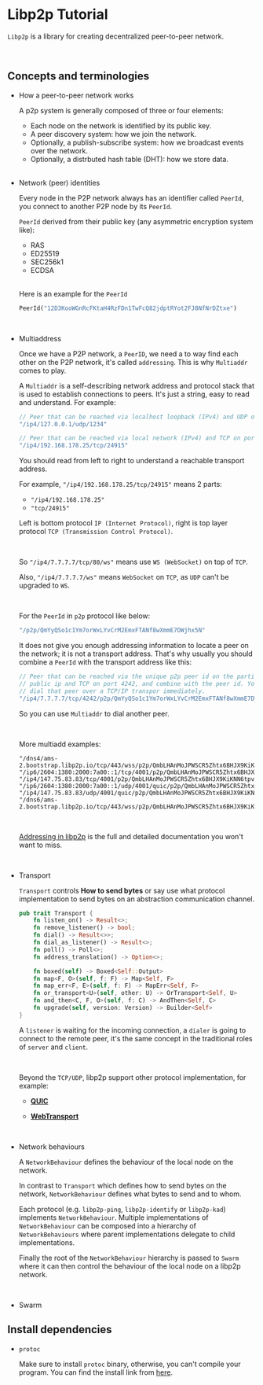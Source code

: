 # Libp2p Tutorial

`Libp2p` is a library for creating decentralized peer-to-peer network.

</br>

## Concepts and terminologies

- How a peer-to-peer network works

    A p2p system is generally composed of three or four elements:

    - Each node on the network is identified by its public key.
    - A peer discovery system: how we join the network.
    - Optionally, a publish-subscribe system: how we broadcast events over the
      network.
    - Optionally, a distrbuted hash table (DHT): how we store data.

    </br>

- Network (peer) identities

    Every node in the P2P network always has an identifier called `PeerId`, you
    connect to another P2P node by its `PeerId`.

    `PeerId` derived from their public key (any asymmetric encryption system like):

    - RAS
    - ED25519
    - SEC256k1
    - ECDSA

    </br>

    Here is an example for the `PeerId`

    ```rust
    PeerId("12D3KooWGnRcFKtaH4RzFDn1TwFcQ82jdptRYot2FJ8NfNrDZtxe")
    ```

    </br>

- Multiaddress

    Once we have a P2P network, a `PeerID`, we need a to way find each other on
    the P2P network, it's called `addressing`. This is why `Multiaddr` comes to
    play.

    A `Multiaddr` is a self-describing network address and protocol stack that
    is used to establish connections to peers. It's just a string, easy to read
    and understand. For example:

    ```rust
    // Peer that can be reached via localhost loopback (IPv4) and UDP on port 1234
    "/ip4/127.0.0.1/udp/1234"

    // Peer that can be reached via local network (IPv4) and TCP on port 24915
    "/ip4/192.168.178.25/tcp/24915"
    ```

    You should read from left to right to understand a reachable transport address.

    For example, `"/ip4/192.168.178.25/tcp/24915"` means 2 parts:

    - `"/ip4/192.168.178.25"`
    - `"tcp/24915"`

    Left is bottom protocol `IP (Internet Protocol)`, right is top layer protocol
    `TCP (Transmission Control Protocol)`.

    </br>

    So `"/ip4/7.7.7.7/tcp/80/ws"` means use `WS (WebSocket)` on top of `TCP`.

    Also, `"/ip4/7.7.7.7/ws"` means `WebSocket` on `TCP`, as `UDP` can't be upgraded
    to `WS`.

    </br>


    For the `PeerId` in `p2p` protocol like below:

    ```rust
    "/p2p/QmYyQSo1c1Ym7orWxLYvCrM2EmxFTANf8wXmmE7DWjhx5N"
    ```

    It does not give you enough addressing information to locate a peer on the
    network; it is not a transport address. That's why usually you should combine
    a `PeerId` with the transport address like this:

    ```rust
    // Peer that can be reached via the unique p2p peer id on the particular
    // public ip and TCP on port 4242, and combine with the peer id. You can
    // dial that peer over a TCP/IP transpor immediately.
    "/ip4/7.7.7.7/tcp/4242/p2p/QmYyQSo1c1Ym7orWxLYvCrM2EmxFTANf8wXmmE7DWjhx5N"
    ```

    So you can use `Multiaddr` to dial another peer.

    </br>

    More multiadd examples:

    ```
    "/dns4/ams-2.bootstrap.libp2p.io/tcp/443/wss/p2p/QmbLHAnMoJPWSCR5Zhtx6BHJX9KiKNN6tpvbUcqanj75Nb"
    "/ip6/2604:1380:2000:7a00::1/tcp/4001/p2p/QmbLHAnMoJPWSCR5Zhtx6BHJX9KiKNN6tpvbUcqanj75Nb"
    "/ip4/147.75.83.83/tcp/4001/p2p/QmbLHAnMoJPWSCR5Zhtx6BHJX9KiKNN6tpvbUcqanj75Nb"
    "/ip6/2604:1380:2000:7a00::1/udp/4001/quic/p2p/QmbLHAnMoJPWSCR5Zhtx6BHJX9KiKNN6tpvbUcqanj75Nb"
    "/ip4/147.75.83.83/udp/4001/quic/p2p/QmbLHAnMoJPWSCR5Zhtx6BHJX9KiKNN6tpvbUcqanj75Nb"
    "/dns6/ams-2.bootstrap.libp2p.io/tcp/443/wss/p2p/QmbLHAnMoJPWSCR5Zhtx6BHJX9KiKNN6tpvbUcqanj75Nb"
    ```

    </br>

    [Addressing in libp2p](https://github.com/libp2p/specs/blob/master/addressing/README.md)
    is the full and detailed documentation you won't want to miss.

    </br>


- Transport

    `Transport` controls **How to send bytes** or say use what protocol implementation
    to send bytes on an abstraction communication channel.

    ```rust
    pub trait Transport {
        fn listen_on() -> Result<>;
        fn remove_listener() -> bool;
        fn dial() -> Result<>>;
        fn dial_as_listener() -> Result<>;
        fn poll() -> Poll<>;
        fn address_translation() -> Option<>;

        fn boxed(self) -> Boxed<Self::Output>
        fn map<F, O>(self, f: F) -> Map<Self, F>
        fn map_err<F, E>(self, f: F) -> MapErr<Self, F>
        fn or_transport<U>(self, other: U) -> OrTransport<Self, U>
        fn and_then<C, F, O>(self, f: C) -> AndThen<Self, C>
        fn upgrade(self, version: Version) -> Builder<Self>
    }
    ```

    A `listener` is waiting for the incoming connection, a `dialer` is going to
    connect to the remote peer,  it's the same concept in the traditional roles
    of `server` and `client`.

    </br>

    Beyond the `TCP/UDP`, libp2p support other protocol implementation, for example:

    - [**QUIC**](https://docs.libp2p.io/concepts/transports/quic/)

    - [**WebTransport**](https://docs.libp2p.io/concepts/transports/webtransport/)

    </br>

- Network behaviours

    A `NetworkBehaviour` defines the behaviour of the local node on the network.

    In contrast to `Transport` which defines how to send bytes on the network,
    `NetworkBehaviour` defines what bytes to send and to whom.

    Each protocol (e.g. `libp2p-ping`, `libp2p-identify` or `libp2p-kad`)
    implements `NetworkBehaviour`. Multiple implementations of `NetworkBehaviour`
    can be composed into a hierarchy of `NetworkBehaviours` where parent
    implementations delegate to child implementations.

    Finally the root of the `NetworkBehaviour` hierarchy is passed to `Swarm`
    where it can then control the behaviour of the local node on a libp2p network.

    </br>

- Swarm


## Install dependencies

- `protoc`

    Make sure to install `protoc` binary, otherwise, you can't compile your
    program. You can find the install link from
    [here](https://github.com/hyperium/tonic#dependencies).

    </br>




